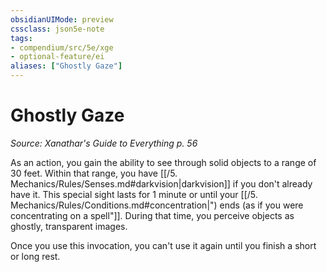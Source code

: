 ```yaml
---
obsidianUIMode: preview
cssclass: json5e-note
tags:
- compendium/src/5e/xge
- optional-feature/ei
aliases: ["Ghostly Gaze"]
---
```

# Ghostly Gaze
*Source: Xanathar's Guide to Everything p. 56* 

As an action, you gain the ability to see through solid objects to a range of 30 feet. Within that range, you have [[/5. Mechanics/Rules/Senses.md#darkvision|darkvision]] if you don't already have it. This special sight lasts for 1 minute or until your [[/5. Mechanics/Rules/Conditions.md#concentration|") ends (as if you were concentrating on a spell"]]. During that time, you perceive objects as ghostly, transparent images.

Once you use this invocation, you can't use it again until you finish a short or long rest.